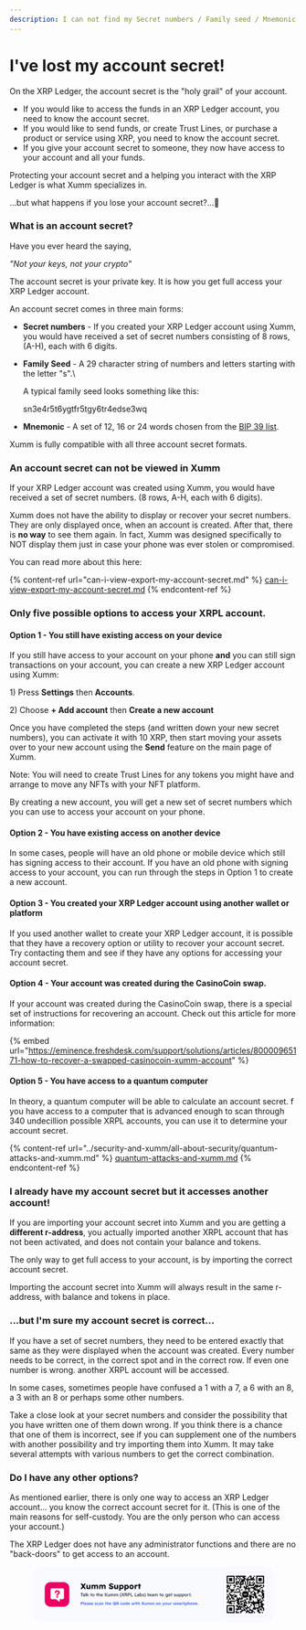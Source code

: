 ```yaml
---
description: I can not find my Secret numbers / Family seed / Mnemonic
---
```


# I've lost my account secret!

On the XRP Ledger, the account secret is the "holy grail" of your account.&#x20;

* If you would like to access the funds in an XRP Ledger account, you need to know the account secret.
* If you would like to send funds, or create Trust Lines, or purchase a product or service using XRP, you need to know the account secret.
* If you give your account secret to someone, they now have access to your account and all your funds.

Protecting your account secret and a helping you interact with the XRP Ledger is what Xumm specializes in.&#x20;

...but what happens if you lose your account secret?...🤔

### What is an account secret?

Have you ever heard the saying,&#x20;

_"Not your keys, not your crypto"_

The account secret is your private key. It is how you get full access your XRP Ledger account.

An account secret comes in three main forms:

* **Secret numbers** - If you created your XRP Ledger account using Xumm, you would have received a set of secret numbers consisting of 8 rows, (A-H), each with 6 digits.&#x20;
*   **Family Seed** - A 29 character string of numbers and letters starting with the letter "s".\


    A typical family seed looks something like this:

    &#x20;          sn3e4r5t6ygtfr5tgy6tr4edse3wq
* **Mnemonic** - A set of 12, 16 or 24 words chosen from the [BIP 39 list](https://github.com/bitcoin/bips/blob/master/bip-0039/english.txt).

Xumm is fully compatible with all three account secret formats.

### An account secret can not be viewed in Xumm

If your XRP Ledger account was created using Xumm, you would have received a set of secret numbers. (8 rows, A-H, each with 6 digits).

Xumm does not have the ability to display or recover your secret numbers. They are only displayed once, when an account is created. After that, there is **no way** to see them again. In fact, Xumm was designed specifically to NOT display them just in case your phone was ever stolen or compromised.

You can read more about this here:

{% content-ref url="can-i-view-export-my-account-secret.md" %}
[can-i-view-export-my-account-secret.md](can-i-view-export-my-account-secret.md)
{% endcontent-ref %}

### Only five possible options to access your XRPL account.

#### Option 1 - You still have existing access on your device

If you still have access to your account on your phone **and** you can still sign transactions on your account, you can create a new XRP Ledger account using Xumm:

1\) Press **Settings** then **Accounts**.

2\) Choose **+ Add account** then **Create a new account**

Once you have completed the steps (and written down your new secret numbers), you can activate it with 10 XRP, then start moving your assets over to your new account using the **Send** feature on the main page of Xumm.

Note: You will need to create Trust Lines for any tokens you might have and arrange to move any NFTs with your NFT platform.

By creating a new account, you will get a new set of secret numbers which you can use to access your account on your phone.&#x20;

#### Option 2 - You have existing access on another device

In some cases, people will have an old phone or mobile device which still has signing access to their account. If you have an old phone with signing access to your account, you can run through the steps in Option 1 to create a new account.

#### Option 3 - You created your XRP Ledger account using another wallet or platform

If you used another wallet to create your XRP Ledger account, it is possible that they have a recovery option or utility to recover your account secret. Try contacting them and see if they have any options for accessing your account secret.

#### Option 4 - Your account was created during the CasinoCoin swap.

If your account was created during the CasinoCoin swap, there is a special set of instructions for recovering an account. Check out this article for more information:

{% embed url="https://eminence.freshdesk.com/support/solutions/articles/80000965171-how-to-recover-a-swapped-casinocoin-xumm-account" %}

#### Option 5 - You have access to a quantum computer

In theory, a quantum computer will be able to calculate an account secret. f you have access to a computer that is advanced enough to scan through 340 undecillion possible XRPL accounts, you can use it to determine your account secret.

{% content-ref url="../security-and-xumm/all-about-security/quantum-attacks-and-xumm.md" %}
[quantum-attacks-and-xumm.md](../security-and-xumm/all-about-security/quantum-attacks-and-xumm.md)
{% endcontent-ref %}

### I already have my account secret but it accesses another account!

If you are importing your account secret into Xumm and you are getting a **different r-address**, you actually imported another XRPL account that has not been activated, and does not contain your balance and tokens.&#x20;

The only way to get full access to your account, is by importing the correct account secret.

Importing the account secret into Xumm will always result in the same r-address, with balance and tokens in place.

### ...but I'm sure my account secret is correct...

If you have a set of secret numbers, they need to be entered exactly that same as they were displayed when the account was created. Every number needs to be correct, in the correct spot and in the correct row. If even one number is wrong. another XRPL account will be accessed.&#x20;

In some cases, sometimes people have confused a 1 with a 7, a 6 with an 8, a 3 with an 8 or perhaps some other numbers.

Take a close look at your secret numbers and consider the possibility that you have written one of them down wrong. If you think there is a chance that one of them is incorrect, see if you can supplement one of the numbers with another possibility and try importing them into Xumm. It may take several attempts with various numbers to get the correct combination. &#x20;

### Do I have any other options?

As mentioned earlier, there is only one way to access an XRP Ledger account... you know the correct account secret for it. (This is one of the main reasons for self-custody. You are the only person who can access your account.)

The XRP Ledger does not have any administrator functions and there are no "back-doors" to get access to an account.&#x20;



<figure><img src="../.gitbook/assets/Support banner Xumm.png" alt=""><figcaption></figcaption></figure>

